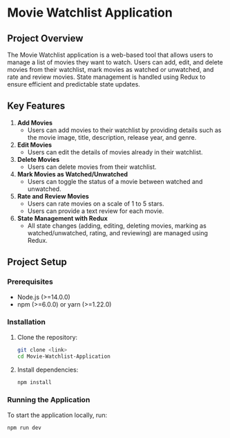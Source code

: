 # Movie Watchlist Application

## Project Overview

The Movie Watchlist application is a web-based tool that allows users to manage a list of movies they want to watch. Users can add, edit, and delete movies from their watchlist, mark movies as watched or unwatched, and rate and review movies. State management is handled using Redux to ensure efficient and predictable state updates.

## Key Features

1. **Add Movies**
    - Users can add movies to their watchlist by providing details such as the movie image, title, description, release year, and genre.
2. **Edit Movies**
    - Users can edit the details of movies already in their watchlist.
3. **Delete Movies**
    - Users can delete movies from their watchlist.
4. **Mark Movies as Watched/Unwatched**
    - Users can toggle the status of a movie between watched and unwatched.
5. **Rate and Review Movies**
    - Users can rate movies on a scale of 1 to 5 stars.
    - Users can provide a text review for each movie.
6. **State Management with Redux**
    - All state changes (adding, editing, deleting movies, marking as watched/unwatched, rating, and reviewing) are managed using Redux.

## Project Setup

### Prerequisites

- Node.js (>=14.0.0)
- npm (>=6.0.0) or yarn (>=1.22.0)

### Installation

1. Clone the repository:
    ```bash
    git clone <link>
    cd Movie-Watchlist-Application
    ```

2. Install dependencies:
    ```bash
    npm install
    ```

### Running the Application

To start the application locally, run:
```bash
npm run dev

